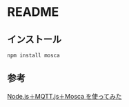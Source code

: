 # README

## インストール

```
npm install mosca
```


## 参考
[Node.js＋MQTT.js＋Mosca を使ってみた](https://qiita.com/tinymouse/items/7cccdc68597ade264ee1)